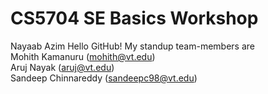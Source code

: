 # CS5704 SE Basics Workshop
Nayaab Azim 
Hello GitHub!
My standup team-members are <br/>
Mohith Kamanuru (mohith@vt.edu)  <br/>
Aruj Nayak (aruj@vt.edu) <br/>
Sandeep Chinnareddy (sandeepc98@vt.edu) <br/>
